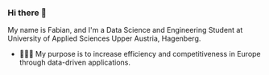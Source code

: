 ### Hi there 👋

My name is Fabian, and I'm a Data Science and Engineering Student at University of Applied Sciences Upper Austria, Hagenberg.

- 👨🏻‍💻 My purpose is to increase efficiency and competitiveness in Europe through data-driven applications. 


